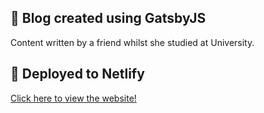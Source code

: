 ## 🚀 Blog created using GatsbyJS

Content written by a friend whilst she studied at University.

## 💫 Deployed to Netlify

[Click here to view the website!](https://app.netlify.com/sites/zen-kalam-fd15f4/overview)
